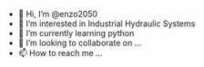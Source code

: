 - 👋 Hi, I’m @enzo2050
- 👀 I’m interested in Industrial Hydraulic Systems
- 🌱 I’m currently learning python
- 💞️ I’m looking to collaborate on ...
- 📫 How to reach me ...

<!---
enzo2050/enzo2050 is a ✨ special ✨ repository because its `README.md` (this file) appears on your GitHub profile.
You can click the Preview link to take a look at your changes.
--->
